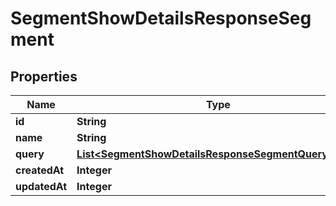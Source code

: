 

# SegmentShowDetailsResponseSegment


## Properties

| Name | Type | Description | Notes |
|------------ | ------------- | ------------- | -------------|
|**id** | **String** |  |  [optional] |
|**name** | **String** |  |  [optional] |
|**query** | [**List&lt;SegmentShowDetailsResponseSegmentQueryInner&gt;**](SegmentShowDetailsResponseSegmentQueryInner.md) |  |  [optional] |
|**createdAt** | **Integer** |  |  [optional] |
|**updatedAt** | **Integer** |  |  [optional] |



